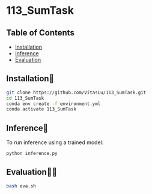 # 113_SumTask

## Table of Contents
- [Installation](#installation)
- [Inference](#inference)
- [Evaluation](#evaluation)

## Installation🔨

```bash
git clone https://github.com/VitasLu/113_SumTask.git
cd 113_SumTask
conda env create -f environment.yml
conda activate 113_SumTask
```

## Inference🎊

To run inference using a trained model:

```bash
python inference.py 
```

## Evaluation🧑‍🏫

```bash
bash eva.sh
```
